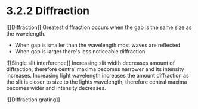 # 3.2.2 Diffraction
![[Diffraction]]
Greatest diffraction occurs when the gap is the same size as the wavelength.
- When gap is smaller than the wavelength most waves are reflected
- When gap is larger there's less noticeable diffraction


![[Single slit interference]]
Increasing slit width decreases amount of diffraction, therefore central maxima becomes narrower and its intensity increases.
Increasing light wavelength increases the amount diffraction as the slit is closer to size to the lights wavelength, therefore central maxima becomes wider and intensity decreases.

![[Diffraction grating]]
